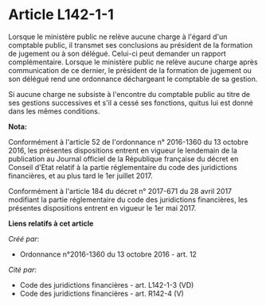 # Article L142-1-1

Lorsque le ministère public ne relève aucune charge à l'égard d'un comptable public, il transmet ses conclusions au président
de la formation de jugement ou à son délégué. Celui-ci peut demander un rapport complémentaire. Lorsque le ministère public
ne relève aucune charge après communication de ce dernier, le président de la formation de jugement ou son délégué rend une
ordonnance déchargeant le comptable de sa gestion. 

Si aucune charge ne subsiste à l'encontre du comptable public au titre de ses gestions successives et s'il a cessé ses
fonctions, quitus lui est donné dans les mêmes conditions.

**Nota:**

Conformément à l'article 52 de l'ordonnance n° 2016-1360 du 13 octobre 2016, les présentes dispositions entrent en vigueur le
lendemain de la publication au Journal officiel de la République française du décret en Conseil d'Etat relatif à la partie
réglementaire du code des juridictions financières, et au plus tard le 1er juillet 2017.

Conformément à l'article 184 du décret n° 2017-671 du 28 avril 2017 modifiant la partie réglementaire du code des
juridictions financières, les présentes dispositions entrent en vigueur le 1er mai 2017.

**Liens relatifs à cet article**

_Créé par_:

  - Ordonnance n°2016-1360 du 13 octobre 2016 - art. 12

_Cité par_:

  - Code des juridictions financières - art. L142-1-3 (VD)
  - Code des juridictions financières - art. R142-4 (V)

